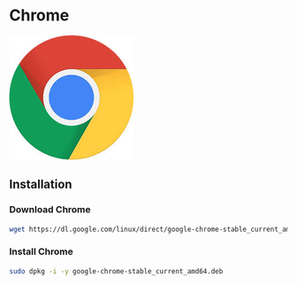 # Chrome

![Screenshot](../img/tools/chrome.jpg)

## Installation

### Download Chrome

``` sh
wget https://dl.google.com/linux/direct/google-chrome-stable_current_amd64.deb
```
### Install Chrome

``` sh
sudo dpkg -i -y google-chrome-stable_current_amd64.deb
```
